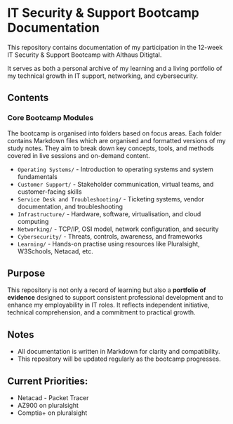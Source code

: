 # IT Security & Support Bootcamp Documentation

This repository contains documentation of my participation in the 12-week IT Security & Support Bootcamp with Althaus Ditigtal.

It serves as both a personal archive of my learning and a living portfolio of my technical growth in IT support, networking, and cybersecurity.

## Contents

### Core Bootcamp Modules

The bootcamp is organised into folders based on focus areas. Each folder contains Markdown files which are organised and formatted versions of my study notes. They aim to break down key concepts, tools, and methods covered in live sessions and on-demand content.

- `Operating Systems/` - Introduction to operating systems and system fundamentals  
- `Customer Support/` - Stakeholder communication, virtual teams, and customer-facing skills  
- `Service Desk and Troubleshooting/` - Ticketing systems, vendor documentation, and troubleshooting  
- `Infrastructure/` - Hardware, software, virtualisation, and cloud computing  
- `Networking/` - TCP/IP, OSI model, network configuration, and security  
- `Cybersecurity/` - Threats, controls, awareness, and frameworks
- `Learning/` - Hands-on practise using resources like Pluralsight, W3Schools, Netacad, etc.


## Purpose

This repository is not only a record of learning but also a **portfolio of evidence** designed to support consistent professional development and to enhance my employability in IT roles. It reflects independent initiative, technical comprehension, and a commitment to practical growth.


## Notes

- All documentation is written in Markdown for clarity and compatibility.
- This repository will be updated regularly as the bootcamp progresses.


## Current Priorities:
- Netacad - Packet Tracer
- AZ900 on pluralsight
- Comptia+ on pluralsight